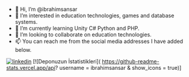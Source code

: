 - 👋 Hi, I’m @ibrahimsansar
- 👀 I’m interested in education technologies, games and database systems.
- 🌱 I’m currently learning Unity C# Python and PHP.
- 💞️ I’m looking to collaborate on education technologies.
- 📫 You can reach me from the social media addresses I have added below.

<!---
ibrahimsansar/ibrahimsansar is a ✨ special ✨ repository because its `README.md` (this file) appears on your GitHub profile.
You can click the Preview link to take a look at your changes.
--->
[![linkedin](https://img.shields.io/badge/Linkedin-000000?style=for-the-badge&logo=Linkedin&logoColor=white)](https://tr.linkedin.com/in/ibrahimsansar)
[![Deponuzun İstatistikleri]( https://github-readme-stats.vercel.app/api? username = ibrahimsansar & show_icons = true)]
